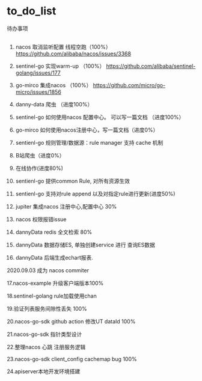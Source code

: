# to_do_list
待办事项

##
1. nacos 取消监听配置 线程空跑（100%）
https://github.com/alibaba/nacos/issues/3368

2. sentinel-go 实现warm-up （100%）
https://github.com/alibaba/sentinel-golang/issues/177

3. go-mirco 集成nacos （100%）
https://github.com/micro/go-micro/issues/1856

4. danny-data 爬虫 （进度100%）

5. sentinel-go 如何使用nacos 配置中心。 可以写一篇文档 （进度100%）

6. go-mirco 如何使用nacos注册中心，写一篇文档（进度0%）

7. sentienl-go 规则管理/数据源：rule manager 支持 cache 机制

8. B站爬虫（进度0%）

9. 在线协作(进度80%)

10. sentienl-go 提供common Rule, 对所有资源生效

11. sentienl-go 支持对rule append 以及对指定rule进行更新(进度50%)

12. jupiter 集成nacos 注册中心,配置中心 30%

13. nacos 权限报错issue

14. dannyData redis 全文检索 80%

15. dannyData 数据存储ES, 单独创建service 进行 查询ES数据

16. dannyData 后端生成echart报表.

2020.09.03 成为 nacos commiter

17.nacos-example 升级客户端版本100%

18.sentinel-golang rule加载使用chan

19.验证列表服务间隙性丢失 100%

20.nacos-go-sdk github action 修改UT dataId 100%

21.nacos-go-sdk 指针类型设计

22.整理nacos 心跳 注册服务逻辑

23.nacos-go-sdk client_config cachemap bug 100%

24.apiserver本地开发环境搭建
